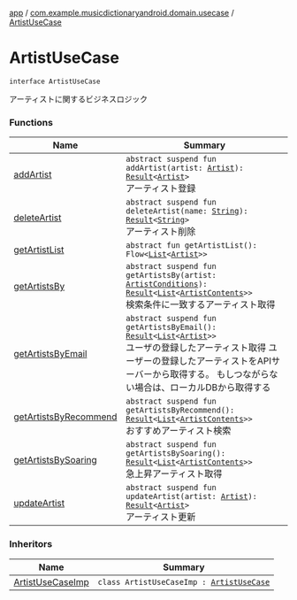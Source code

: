 [app](../../index.md) / [com.example.musicdictionaryandroid.domain.usecase](../index.md) / [ArtistUseCase](./index.md)

# ArtistUseCase

`interface ArtistUseCase`

アーティストに関するビジネスロジック

### Functions

| Name | Summary |
|---|---|
| [addArtist](add-artist.md) | `abstract suspend fun addArtist(artist: `[`Artist`](../../com.example.domain.model.entity/-artist/index.md)`): `[`Result`](../../com.example.domain.model.value/-result/index.md)`<`[`Artist`](../../com.example.domain.model.entity/-artist/index.md)`>`<br>アーティスト登録 |
| [deleteArtist](delete-artist.md) | `abstract suspend fun deleteArtist(name: `[`String`](https://kotlinlang.org/api/latest/jvm/stdlib/kotlin/-string/index.html)`): `[`Result`](../../com.example.domain.model.value/-result/index.md)`<`[`String`](https://kotlinlang.org/api/latest/jvm/stdlib/kotlin/-string/index.html)`>`<br>アーティスト削除 |
| [getArtistList](get-artist-list.md) | `abstract fun getArtistList(): Flow<`[`List`](https://kotlinlang.org/api/latest/jvm/stdlib/kotlin.collections/-list/index.html)`<`[`Artist`](../../com.example.domain.model.entity/-artist/index.md)`>>` |
| [getArtistsBy](get-artists-by.md) | `abstract suspend fun getArtistsBy(artist: `[`ArtistConditions`](../../com.example.domain.model.value/-artist-conditions/index.md)`): `[`Result`](../../com.example.domain.model.value/-result/index.md)`<`[`List`](https://kotlinlang.org/api/latest/jvm/stdlib/kotlin.collections/-list/index.html)`<`[`ArtistContents`](../../com.example.domain.model.entity/-artist-contents/index.md)`>>`<br>検索条件に一致するアーティスト取得 |
| [getArtistsByEmail](get-artists-by-email.md) | `abstract suspend fun getArtistsByEmail(): `[`Result`](../../com.example.domain.model.value/-result/index.md)`<`[`List`](https://kotlinlang.org/api/latest/jvm/stdlib/kotlin.collections/-list/index.html)`<`[`Artist`](../../com.example.domain.model.entity/-artist/index.md)`>>`<br>ユーザの登録したアーティスト取得 ユーザーの登録したアーティストをAPIサーバーから取得する。 もしつながらない場合は、ローカルDBから取得する |
| [getArtistsByRecommend](get-artists-by-recommend.md) | `abstract suspend fun getArtistsByRecommend(): `[`Result`](../../com.example.domain.model.value/-result/index.md)`<`[`List`](https://kotlinlang.org/api/latest/jvm/stdlib/kotlin.collections/-list/index.html)`<`[`ArtistContents`](../../com.example.domain.model.entity/-artist-contents/index.md)`>>`<br>おすすめアーティスト検索 |
| [getArtistsBySoaring](get-artists-by-soaring.md) | `abstract suspend fun getArtistsBySoaring(): `[`Result`](../../com.example.domain.model.value/-result/index.md)`<`[`List`](https://kotlinlang.org/api/latest/jvm/stdlib/kotlin.collections/-list/index.html)`<`[`ArtistContents`](../../com.example.domain.model.entity/-artist-contents/index.md)`>>`<br>急上昇アーティスト取得 |
| [updateArtist](update-artist.md) | `abstract suspend fun updateArtist(artist: `[`Artist`](../../com.example.domain.model.entity/-artist/index.md)`): `[`Result`](../../com.example.domain.model.value/-result/index.md)`<`[`Artist`](../../com.example.domain.model.entity/-artist/index.md)`>`<br>アーティスト更新 |

### Inheritors

| Name | Summary |
|---|---|
| [ArtistUseCaseImp](../-artist-use-case-imp/index.md) | `class ArtistUseCaseImp : `[`ArtistUseCase`](./index.md) |
